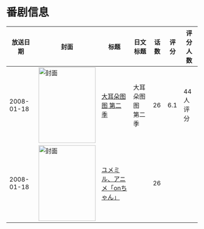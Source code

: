 # 番剧信息

|放送日期|封面|标题|日文标题|话数|评分|评分人数|
|---|---|---|---|---|---|---|
|2008-01-18|<img src="https://lain.bgm.tv/pic/cover/c/89/32/431388_MJJDP.jpg" alt="封面" style="width:150px;height:200px;object-fit:cover;">|[大耳朵图图 第二季](https://bangumi.tv/subject/431388)|大耳朵图图 第二季|26|6.1|44人评分|
|2008-01-18|<img src="https://lain.bgm.tv/pic/cover/c/63/0a/444942_r9LB2.jpg" alt="封面" style="width:150px;height:200px;object-fit:cover;">|[ユメミル、アニメ「onちゃん」](https://bangumi.tv/subject/444942)||26|||
